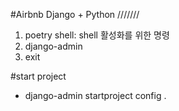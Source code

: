 #Airbnb Django + Python ///////

1. poetry shell: shell 활성화를 위한 명령
2. django-admin
3. exit

#start project

- django-admin startproject config .
